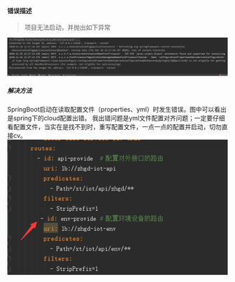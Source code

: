 #### 错误描述
> 项目无法启动，并抛出如下异常

![bug-springboot启动报错.jpg](../resource/bug/bug-springboot启动报错.jpg)

##### 解决方法
SpringBoot启动在读取配置文件（properties、yml）时发生错误。图中可以看出是spring下的cloud配置出错。
我出错问题是yml文件配置对齐问题；一定要仔细看配置文件，当实在是找不到时，重写配置文件，一点一点的配置并启动，切勿直接cv。
![bug-springboot启动报错解决.jpg](../resource/bug/bug-springboot启动报错解决.jpg)
